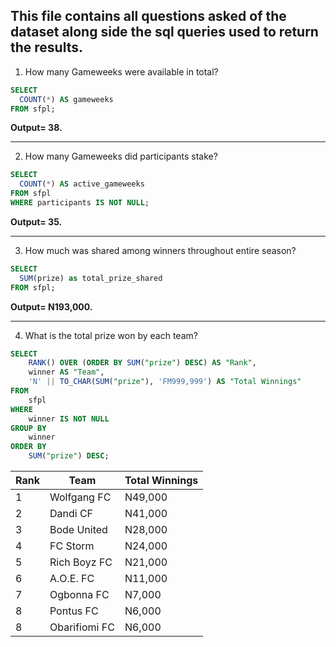 **This file contains all questions asked of the dataset along side the sql queries used to return the results.**
---
1. How many Gameweeks were available in total?
```sql
SELECT
  COUNT(*) AS gameweeks
FROM sfpl;
```
**Output= 38.**

---
2. How many Gameweeks did participants stake?
```sql
SELECT
  COUNT(*) AS active_gameweeks
FROM sfpl
WHERE participants IS NOT NULL;
```
**Output= 35.**

---
3. How much was shared among winners throughout entire season?
```sql
SELECT 
  SUM(prize) as total_prize_shared
FROM sfpl;
```
**Output= N193,000.**

---
4. What is the total prize won by each team?  
```sql
SELECT 
    RANK() OVER (ORDER BY SUM("prize") DESC) AS "Rank",
    winner AS "Team",
    'N' || TO_CHAR(SUM("prize"), 'FM999,999') AS "Total Winnings"
FROM 
    sfpl
WHERE 
    winner IS NOT NULL
GROUP BY 
    winner
ORDER BY 
    SUM("prize") DESC;
```
| Rank | Team          | Total Winnings |
|------|---------------|----------------|
| 1    | Wolfgang FC   | N49,000        |
| 2    | Dandi CF      | N41,000        |
| 3    | Bode United   | N28,000        |
| 4    | FC Storm      | N24,000        |
| 5    | Rich Boyz FC  | N21,000        |
| 6    | A.O.E. FC     | N11,000        |
| 7    | Ogbonna FC    | N7,000         |
| 8    | Pontus FC     | N6,000         |
| 8    | Obarifiomi FC | N6,000         |
